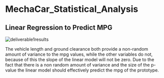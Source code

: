 # MechaCar_Statistical_Analysis
## Linear Regression to Predict MPG
![deliverable1results](https://user-images.githubusercontent.com/87343629/145211531-9aa477b3-edf0-4331-949e-07babed8d0f7.png)

The vehicle length and ground clearance both provide a non-random amount of variance to the mpg values, while the other variables do not, because of this the slope of the linear model will not be zero.
Due to the fact that there is a non random amount of variance and the size of the p-value the linear model should effectively predict the mpg of the prototype.
